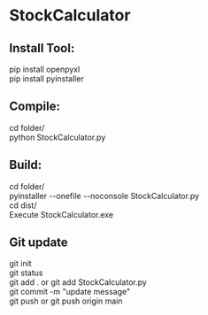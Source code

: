 # StockCalculator

## Install Tool:
pip install openpyxl\
pip install pyinstaller

## Compile:
cd folder/\
python StockCalculator.py

## Build:
cd folder/\
pyinstaller --onefile --noconsole StockCalculator.py\
cd dist/\
Execute StockCalculator.exe

## Git update
git init\
git status\
git add . or git add StockCalculator.py\
git commit -m "update message"\
git push or git push origin main
